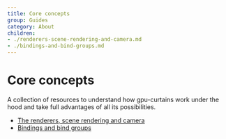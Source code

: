 ```yaml
---
title: Core concepts
group: Guides
category: About
children:
- ./renderers-scene-rendering-and-camera.md
- ./bindings-and-bind-groups.md
---
```


# Core concepts

A collection of resources to understand how gpu-curtains work under the hood and take full advantages of all its possibilities.

- [The renderers, scene rendering and camera](./renderers-scene-rendering-and-camera.md)
- [Bindings and bind groups](./bindings-and-bind-groups.md)